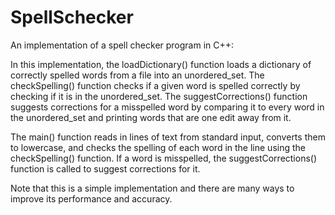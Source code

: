 # SpellSchecker
An implementation of a spell checker program in C++:

In this implementation, the loadDictionary() function loads a dictionary of correctly spelled words from a file into an unordered_set. The checkSpelling() function checks if a given word is spelled correctly by checking if it is in the unordered_set. The suggestCorrections() function suggests corrections for a misspelled word by comparing it to every word in the unordered_set and printing words that are one edit away from it.

The main() function reads in lines of text from standard input, converts them to lowercase, and checks the spelling of each word in the line using the checkSpelling() function. If a word is misspelled, the suggestCorrections() function is called to suggest corrections for it.

Note that this is a simple implementation and there are many ways to improve its performance and accuracy.
